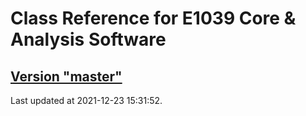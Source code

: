 # Class Reference for E1039 Core & Analysis Software
## [Version "master"](master/)
Last updated at 2021-12-23 15:31:52.
